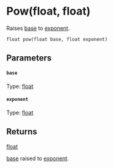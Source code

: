 # Pow(float, float)

Raises [base](#base) to [exponent](#exponent).

```
float pow(float base, float exponent)
```

## Parameters

#### `base`
Type: [float](/MdDocs/Types/Float.md)

#### `exponent`
Type: [float](/MdDocs/Types/Float.md)

## Returns

[float](/MdDocs/Types/Float.md)

[base](#base) raised to [exponent](#exponent).

